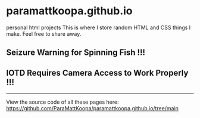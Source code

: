 # paramattkoopa.github.io
personal html projects
This is where I store random HTML and CSS things I make.
Feel free to share away.
## Seizure Warning for Spinning Fish !!!
## IOTD Requires Camera Access to Work Properly !!!

--------------------------
View the source code of all these pages here:
https://github.com/ParaMattKoopa/paramattkoopa.github.io/tree/main

